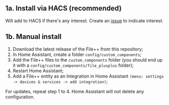 ## 1a. Install via HACS (recommended)
Will add to HACS if there's any interest. Create an [issue](https://github.com/benjamin-dcs/home-assistant/issues) to indicate interest.

## 1b. Manual install
1) Download the latest release of the File++ from this repository;
2) In Home Assistant, create a folder `config/custom_components`;
3) Add the File++ files to the `custom_components` folder (you should end up it with a `config/custom_components/file_plusplus` folder);
4) Restart Home Assistant;
5) Add a File++ entity as an Integration in Home Assistant `(menu: settings -> devices & services -> add integration)`;

For updates, repeat step 1 to 4. Home Assistant will not delete any configuration.
